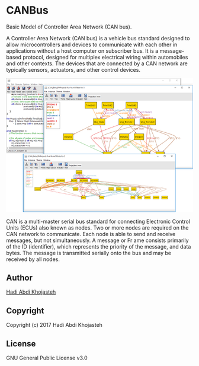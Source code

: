 # CANBus
Basic Model of Controller Area Network (CAN bus).

A Controller Area Network (CAN bus) is a vehicle bus standard designed to allow microcontrollers and devices to communicate with each other in applications without a host computer on subscriber bus. It is a message-based protocol, designed for multiplex electrical wiring within automobiles and other contexts. The devices that are connected by a CAN network are typically sensors, actuators, and other control devices.

![Controller Area Network (CAN bus) Model in Alloy](./Alloy.png)

CAN is a multi-master serial bus standard for connecting Electronic Control Units (ECUs) also known as nodes. Two or more nodes are required on the CAN network to communicate. Each node is able to send and receive messages, but not simultaneously. A message or Fr ame consists primarily of the ID (identifier), which represents the priority of the message, and data bytes. The message is transmitted serially onto the bus and may be received by all nodes.

## Author

[Hadi Abdi Khojasteh](http://hadiabdikhojasteh.ir)

## Copyright

Copyright (c) 2017 Hadi Abdi Khojasteh

## License

GNU General Public License v3.0
